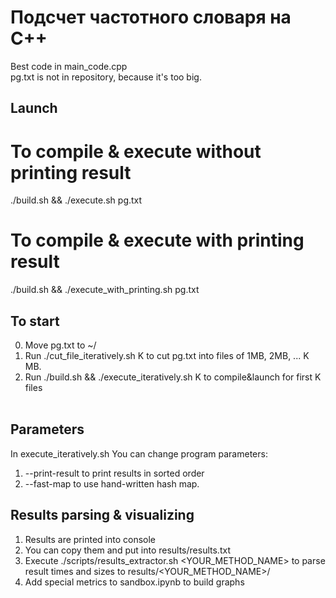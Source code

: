 # Подсчет частотного словаря на C++

Best code in main_code.cpp <br>
pg.txt is not in repository, because it's too big. <br>

## Launch
# To compile & execute without printing result
./build.sh && ./execute.sh pg.txt

# To compile & execute with printing result
./build.sh && ./execute_with_printing.sh pg.txt

## To start
0. Move pg.txt to ~/
1. Run ./cut_file_iteratively.sh K to cut pg.txt into files of 1MB, 2MB, ... K MB. <br>
2. Run ./build.sh && ./execute_iteratively.sh K to compile&launch for first K files <br> <br>

## Parameters
In execute_iteratively.sh You can change program parameters:<br>
1. --print-result to print results in sorted order<br>
2. --fast-map to use hand-written hash map. <br>

## Results parsing & visualizing
1. Results are printed into console <br>
2. You can copy them and put into results/results.txt <br>
3. Execute ./scripts/results_extractor.sh <YOUR_METHOD_NAME> to parse result times and sizes to results/<YOUR_METHOD_NAME>/
4. Add special metrics to sandbox.ipynb to build graphs
